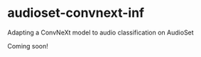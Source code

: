 # audioset-convnext-inf
Adapting a ConvNeXt model to audio classification on AudioSet


Coming soon!


